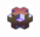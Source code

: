 <p align="center">

  <samp>
    <a href="https://matthieufelker.com"><img src="./public/isoBlock.png" style="width: 60px;"></a>
  </samp>
</p>

